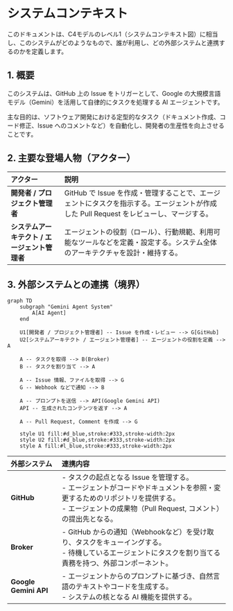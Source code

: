 # システムコンテキスト

このドキュメントは、C4モデルのレベル1（システムコンテキスト図）に相当し、このシステムがどのようなもので、誰が利用し、どの外部システムと連携するのかを定義します。

## 1. 概要

このシステムは、GitHub 上の Issue をトリガーとして、Google の大規模言語モデル（Gemini）を活用して自律的にタスクを処理する AI エージェントです。

主な目的は、ソフトウェア開発における定型的なタスク（ドキュメント作成、コード修正、Issue へのコメントなど）を自動化し、開発者の生産性を向上させることです。

## 2. 主要な登場人物（アクター）

| アクター | 説明 |
| :--- | :--- |
| **開発者 / プロジェクト管理者** | GitHub で Issue を作成・管理することで、エージェントにタスクを指示する。エージェントが作成した Pull Request をレビューし、マージする。 |
| **システムアーキテクト / エージェント管理者** | エージェントの役割（ロール）、行動規範、利用可能なツールなどを定義・設定する。システム全体のアーキテクチャを設計・維持する。 |

## 3. 外部システムとの連携（境界）

```mermaid
graph TD
    subgraph "Gemini Agent System"
        A[AI Agent]
    end

    U1[開発者 / プロジェクト管理者] -- Issue を作成・レビュー --> G[GitHub]
    U2[システムアーキテクト / エージェント管理者] -- エージェントの役割を定義 --> A

    A -- タスクを取得 --> B(Broker)
    B -- タスクを割り当て --> A

    A -- Issue 情報、ファイルを取得 --> G
    G -- Webhook などで通知 --> B

    A -- プロンプトを送信 --> API(Google Gemini API)
    API -- 生成されたコンテンツを返す --> A

    A -- Pull Request, Comment を作成 --> G

    style U1 fill:#d_blue,stroke:#333,stroke-width:2px
    style U2 fill:#d_blue,stroke:#333,stroke-width:2px
    style A fill:#l_blue,stroke:#333,stroke-width:2px
```

| 外部システム | 連携内容 |
| :--- | :--- |
| **GitHub** | - タスクの起点となる Issue を管理する。<br>- エージェントがコードやドキュメントを参照・変更するためのリポジトリを提供する。<br>- エージェントの成果物（Pull Request, コメント）の提出先となる。 |
| **Broker** | - GitHub からの通知（Webhookなど）を受け取り、タスクをキューイングする。<br>- 待機しているエージェントにタスクを割り当てる責務を持つ、外部コンポーネント。 |
| **Google Gemini API** | - エージェントからのプロンプトに基づき、自然言語のテキストやコードを生成する。<br>- システムの核となる AI 機能を提供する。 |

